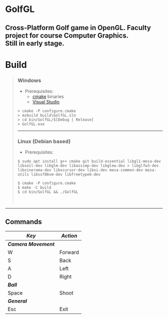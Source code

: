 # **GolfGL**
Cross-Platform Golf game in OpenGL. Faculty project for course Computer Graphics. <br>
Still in early stage.
------------------------------
# **Build**
> ### **Windows** 
> - Prerequisites: 
>     - [cmake](https://github.com/Kitware/CMake/releases/download/v3.20.0-rc2/cmake-3.20.0-rc2-windows-x86_64.msi)  binaries
>     - [Visual Studio](https://visualstudio.microsoft.com/downloads/#)
> ```
> > cmake -P configure.cmake  
> > msbuild build\GolfGL.sln
> > cd bin/GolfGL/$[Debug | Release]
> > GolfGL.exe
> ```
> ---
> ### **Linux (Debian based)**
> - Prerequisites:
> ```
> $ sudo apt install g++ cmake git build-essential libgl1-mesa-dev libsoil-dev libglm-dev libassimp-dev libglew-dev > libglfw3-dev libxinerama-dev libxcursor-dev libxi-dev mesa-common-dev mesa-utils libxxf86vm-dev libfreetype6-dev
> ```
> ```
> $ cmake -P configure.cmake
> $ make -C build
> $ cd bin/GolfGL && ./GolfGL
> ```
> <br>
---------------------------
## **Commands**

| ***Key*** | ***Action*** |
| ----------- | ----------- |
| ***Camera Movement*** |
| W | Forward |
| S | Back |
| A | Left |
| D | Right |
| ***Ball*** |
| Space | Shoot |
|  ***General***  |
| Esc | Exit |